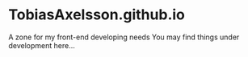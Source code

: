 # TobiasAxelsson.github.io
A zone for my front-end developing needs
You may find things under development here...
